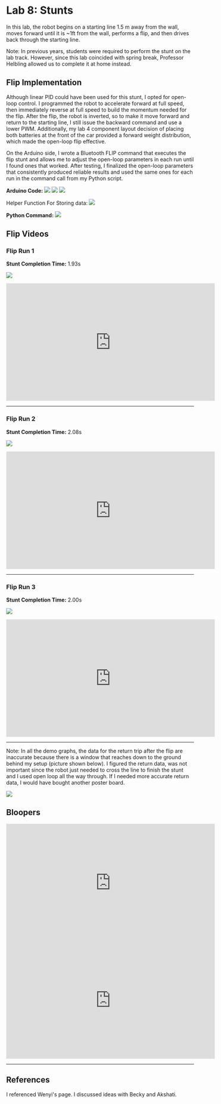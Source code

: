# Lab 8: Stunts

In this lab, the robot begins on a starting line 1.5 m away from the wall, moves forward until it is ~1ft from the wall, performs a flip, and then drives back through the starting line.

Note: In previous years, students were required to perform the stunt on the lab track. However, since this lab coincided with spring break, Professor Helbling allowed us to complete it at home instead.

## Flip Implementation
Although linear PID could have been used for this stunt, I opted for open-loop control. I programmed the robot to accelerate forward at full speed, then immediately reverse at full speed to build the momentum needed for the flip. After the flip, the robot is inverted, so to make it move forward and return to the starting line, I still issue the backward command and use a lower PWM. Additionally, my lab 4 component layout decision of placing both batteries at the front of the car provided a forward weight distribution, which made the open-loop flip effective.

On the Arduino side, I wrote a Bluetooth FLIP command that executes the flip stunt and allows me to adjust the open-loop parameters in each run until I found ones that worked. After testing, I finalized the open-loop parameters that consistently produced reliable results and used the same ones for each run in the command call from my Python script.

**Arduino Code:**
![](images/Lab8/ard_1.jpeg)
![](images/Lab8/ard_2.jpeg)
![](images/Lab8/ard_3.jpeg)

Helper Function For Storing data:
![](images/Lab8/helper.jpeg)

**Python Command:**
![](images/Lab8/python_command.jpeg)

## Flip Videos

### Flip Run 1
**Stunt Completion Time:** 1.93s

![](images/Lab8/Flip1.jpeg)

<iframe width="560" height="315" src="https://www.youtube.com/embed/XyZOh4HU9a8" frameborder="0" allow="accelerometer; autoplay; encrypted-media; gyroscope; picture-in-picture" allowfullscreen></iframe>

___

### Flip Run 2
**Stunt Completion Time:** 2.08s

![](images/Lab8/Flip2.jpeg)

<iframe width="560" height="315" src="https://www.youtube.com/embed/IG5O3Za6K4k" frameborder="0" allow="accelerometer; autoplay; encrypted-media; gyroscope; picture-in-picture" allowfullscreen></iframe>

___

### Flip Run 3
**Stunt Completion Time:** 2.00s

![](images/Lab8/Flip3.jpeg)

<iframe width="560" height="315" src="https://www.youtube.com/embed/H5lXT2y9cxg" frameborder="0" allow="accelerometer; autoplay; encrypted-media; gyroscope; picture-in-picture" allowfullscreen></iframe>

___

Note: In all the demo graphs, the data for the return trip after the flip are inaccurate because there is a window that reaches down to the ground behind my setup (picture shown below). I figured the return data, was not important since the robot just needed to cross the line to finish the stunt and I used open loop all the way through. If I needed more accurate return data, I would have bought another poster board.

![](images/Lab8/Window.jpg)

## Bloopers

<iframe width="560" height="315" src="https://www.youtube.com/embed/PDJ9GCCFWjM" frameborder="0" allow="accelerometer; autoplay; encrypted-media; gyroscope; picture-in-picture" allowfullscreen></iframe>

<iframe width="560" height="315" src="https://www.youtube.com/embed/Q9RoNNoFzsk" frameborder="0" allow="accelerometer; autoplay; encrypted-media; gyroscope; picture-in-picture" allowfullscreen></iframe>

___
## References
 I referenced Wenyi's page. I discussed ideas with Becky and Akshati.
